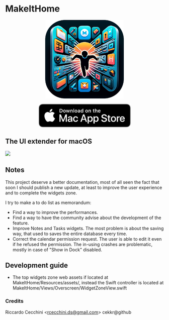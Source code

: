 # MakeItHome
<p align="center">
  <img src="https://github.com/Geckos-Ink/MakeItHome/blob/main/md-assets/icon.png?raw=true" style="width: 250px"/>
</p>

<p align="center" >
  <a href="https://apps.apple.com/it/app/makeithome-screen-extender/id6444596296?l=en-GB&mt=12"><img src="https://github.com/Geckos-Ink/MakeItHome/blob/main/md-assets/download_mac_appstore.png?raw=true"/></a>
</p>

## The UI extender for macOS

<img src="https://github.com/Geckos-Ink/MakeItHome/blob/main/md-assets/guide_0.gif?raw=true">

## Notes
This project deserve a better documentation, most of all seen the fact that soon I should publish a new update, at least to improve the user experience and to complete the widgets zone. 

I try to make a to do list as memorandum:

- Find a way to improve the performances.
- Find a way to have the community advise about the development of the feature.
- Improve Notes and Tasks widgets. The most problem is about the saving way, that used to saves the entire database every time.
- Correct the calendar permission request. The user is able to edit it even if he refused the permission. The in-using crashes are problematic, mostly in case of "Show in Dock" disabled.

## Development guide
- The top widgets zone web assets if located at MakeItHome/Resources/assets/, instead the Swift controller is located at MakeItHome/Views/Overscreen/WidgetZoneView.swift

### Credits
Riccardo Cecchini \<rcecchini.ds@gmail.com> cekkr@github
